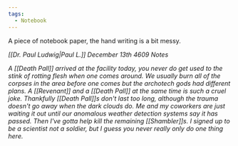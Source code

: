 ```yaml
---
tags:
  - Notebook
---
```

A piece of notebook paper, the hand writing is a bit messy.

*[[Dr. Paul Ludwig|Paul L.]]*
*December 13th 4609 Notes*

*A [[Death Pall]] arrived at the facility today, you never do get used to the stink of rotting flesh when one comes around. We usually burn all of the corpses in the area before one comes but the archotech gods had different plans. A [[Revenant]] and a [[Death Pall]] at the same time is such a cruel joke. Thankfully [[Death Pall]]s don't last too long, although the trauma doesn't go away when the dark clouds do. Me and my coworkers are just waiting it out until our anomalous weather detection systems say it has passed. Then I've gotta help kill the remaining [[Shambler]]s. I signed up to be a scientist not a soldier, but I guess you never really only do one thing here.*

